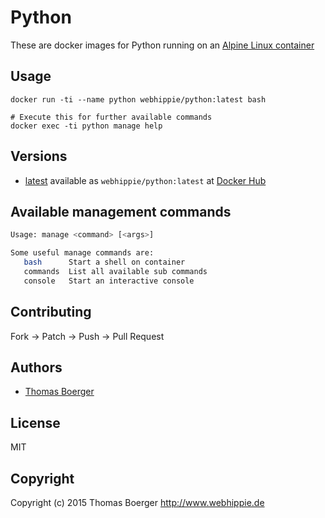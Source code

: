 # Python

These are docker images for Python running on an
[Alpine Linux container](https://registry.hub.docker.com/u/webhippie/alpine/)


## Usage

```
docker run -ti --name python webhippie/python:latest bash

# Execute this for further available commands
docker exec -ti python manage help
```


## Versions

* [latest](https://github.com/dockhippie/python/tree/master)
  available as ```webhippie/python:latest``` at
  [Docker Hub](https://registry.hub.docker.com/u/webhippie/python/)


## Available management commands

```bash
Usage: manage <command> [<args>]

Some useful manage commands are:
   bash      Start a shell on container
   commands  List all available sub commands
   console   Start an interactive console
```


## Contributing

Fork -> Patch -> Push -> Pull Request


## Authors

* [Thomas Boerger](https://github.com/tboerger)


## License

MIT


## Copyright

Copyright (c) 2015 Thomas Boerger <http://www.webhippie.de>
